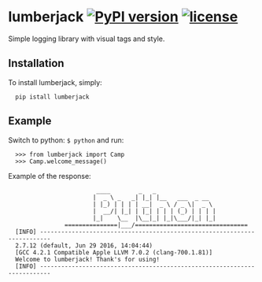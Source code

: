 # lumberjack [![PyPI version](https://badge.fury.io/py/lumberjack.svg)](https://badge.fury.io/py/lumberjack) [![license](https://img.shields.io/github/license/mashape/apistatus.svg?maxAge=2592000)](LICENSE)
Simple logging library with visual tags and style.

## Installation
To install lumberjack, simply:

      pip istall lumberjack

## Example 

Switch to python: `$ python` and run:

      >>> from lumberjack import Camp
      >>> Camp.welcome_message()

Example of the response:

                             ____        _   _                                        
                            |  _ \ _   _| |_| |__   ___  _ __                         
                            | |_) | | | | __|  _ \ / _ \|  _ \                        
                            |  __/| |_| | |_| | | | (_) | | | |                       
                            |_|    \__  |\__|_| |_|\___/|_| |_|                       
                    ===============|___/================================              
      [INFO] -------------------------------------------------------------------------
      2.7.12 (default, Jun 29 2016, 14:04:44) 
      [GCC 4.2.1 Compatible Apple LLVM 7.0.2 (clang-700.1.81)]
      Welcome to lumberjack! Thank's for using!
      [INFO] -------------------------------------------------------------------------
